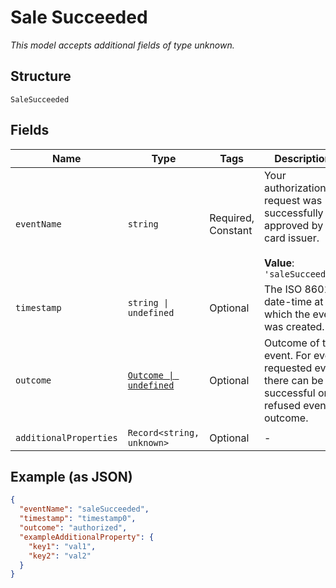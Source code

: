 
# Sale Succeeded

*This model accepts additional fields of type unknown.*

## Structure

`SaleSucceeded`

## Fields

| Name | Type | Tags | Description |
|  --- | --- | --- | --- |
| `eventName` | `string` | Required, Constant | Your authorization request was successfully approved by the card issuer.<br><br>**Value**: `'saleSucceeded'` |
| `timestamp` | `string \| undefined` | Optional | The ISO 8601 date-time at which the event was created. |
| `outcome` | [`Outcome \| undefined`](../../doc/models/outcome.md) | Optional | Outcome of the event. For every requested event there can be a successful or refused event outcome. |
| `additionalProperties` | `Record<string, unknown>` | Optional | - |

## Example (as JSON)

```json
{
  "eventName": "saleSucceeded",
  "timestamp": "timestamp0",
  "outcome": "authorized",
  "exampleAdditionalProperty": {
    "key1": "val1",
    "key2": "val2"
  }
}
```

